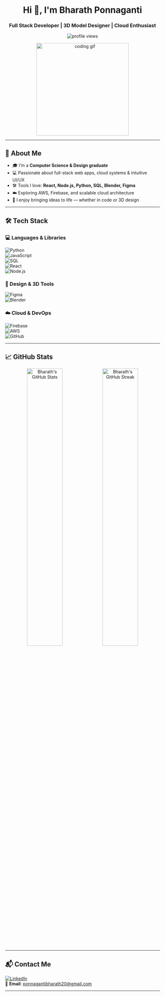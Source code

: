 <!-- GitHub Profile README for Bharath Ponnaganti -->

<h1 align="center">Hi 👋, I'm Bharath Ponnaganti</h1>
<h3 align="center">Full Stack Developer | 3D Model Designer | Cloud Enthusiast</h3>

<p align="center">
  <img src="https://komarev.com/ghpvc/?username=bharath-ponnaganti&label=Profile%20views&color=0e75b6&style=flat" alt="profile views" />
</p>

<p align="center">
  <img src="https://cdn.dribbble.com/users/1162077/screenshots/3848914/programmer.gif" width="300" alt="coding gif"/>
</p>

---

## 🚀 About Me

- 🎓 I’m a **Computer Science & Design graduate**
- 💻 Passionate about full-stack web apps, cloud systems & intuitive UI/UX
- 🛠️ Tools I love: **React, Node.js, Python, SQL, Blender, Figma**
- ☁️ Exploring AWS, Firebase, and scalable cloud architecture
- 🎨 I enjoy bringing ideas to life — whether in code or 3D design

---

## 🛠️ Tech Stack

### 💻 Languages & Libraries  
![Python](https://img.shields.io/badge/Python-3776AB?logo=python&logoColor=white)  
![JavaScript](https://img.shields.io/badge/JavaScript-F7DF1E?logo=javascript&logoColor=black)  
![SQL](https://img.shields.io/badge/SQL-4479A1?logo=mysql&logoColor=white)  
![React](https://img.shields.io/badge/React-61DAFB?logo=react&logoColor=black)  
![Node.js](https://img.shields.io/badge/Node.js-339933?logo=nodedotjs&logoColor=white)

### 🎨 Design & 3D Tools  
![Figma](https://img.shields.io/badge/Figma-F24E1E?logo=figma&logoColor=white)  
![Blender](https://img.shields.io/badge/Blender-F5792A?logo=blender&logoColor=white)

### ☁️ Cloud & DevOps  
![Firebase](https://img.shields.io/badge/Firebase-FFCA28?logo=firebase&logoColor=black)  
![AWS](https://img.shields.io/badge/AWS-232F3E?logo=amazonaws&logoColor=white)  
![GitHub](https://img.shields.io/badge/GitHub-181717?logo=github&logoColor=white)

---

## 📈 GitHub Stats

<p align="center">
  <img width="48%" src="https://github-readme-stats.vercel.app/api?username=bharath-ponnaganti&show_icons=true&theme=radical" alt="Bharath's GitHub Stats" />
  <img width="48%" src="https://github-readme-streak-stats.herokuapp.com/?user=bharath-ponnaganti&theme=radical" alt="Bharath's GitHub Streak" />
</p>

---

## 📬 Contact Me

[![LinkedIn](https://img.shields.io/badge/LinkedIn-BharathPonnaganti-blue?logo=linkedin&style=flat)](https://www.linkedin.com/in/bharath-ponnaganti-206286253)  
📧 **Email**: ponnagantibharath20@gmail.com

---

<p align="center
